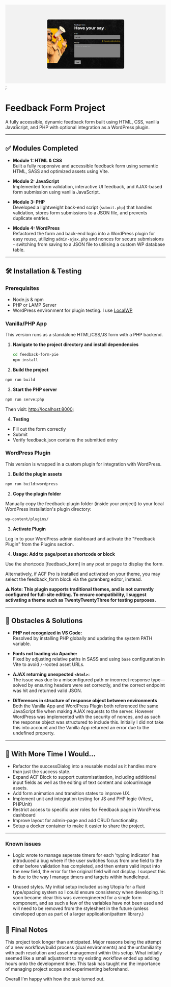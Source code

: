 

![Project Preview](./screenshot.png);

# Feedback Form Project

A fully accessible, dynamic feedback form built using HTML, CSS, vanilla JavaScript, and PHP with optional integration as a WordPress plugin.

---

## ✅ Modules Completed

- **Module 1: HTML & CSS**  
  Built a fully responsive and accessible feedback form using semantic HTML, SASS and optimized assets using Vite.

- **Module 2: JavaScript**  
  Implemented form validation, interactive UI feedback, and AJAX-based form submission using vanilla JavaScript.

- **Module 3: PHP**  
  Developed a lightweight back-end script (`submit.php`) that handles validation, stores form submissions to a JSON file, and prevents duplicate entries.

- **Module 4: WordPress**  
  Refactored the form and back-end logic into a WordPress plugin for easy reuse, utilizing `admin-ajax.php` and nonces for secure submissions - switching from saving to a JSON file to utilising a custom WP database table.

---

## 🛠 Installation & Testing

### Prerequisites

- Node.js & npm
- PHP or LAMP Server 
- WordPress environment for plugin testing. I use [LocalWP](https://localwp.com/)


### Vanilla/PHP App

This version runs as a standalone HTML/CSS/JS form with a PHP backend.

1. **Navigate to the project directory and install dependencies**
   ```bash
   cd feedback-form-pie
   npm install
   ```

2. **Build the project**
```bash
npm run build
```


3. **Start the PHP server**
```bash
npm run serve:php
```
Then visit: [http://localhost:8000](http://localhost:8000);


4. **Testing**

- Fill out the form correctly 
- Submit
- Verify feedback.json contains the submitted entry


### WordPress Plugin

This version is wrapped in a custom plugin for integration with WordPress.


1. **Build the plugin assets**
```bash
npm run build:wordpress
```


2. **Copy the plugin folder**

Manually copy the feedback-plugin folder (inside your project) to your local WordPress installation's plugin directory:

```bash
wp-content/plugins/
```

3. **Activate Plugin**

Log in to your WordPress admin dashboard and activate the "Feedback Plugin" from the Plugins section.


4. **Usage: Add to page/post as shortcode or block**

Use the shortcode [feedback_form] in any post or page to display the form.

Alternatively, if ACF Pro is installed and activated on your theme, you may select the feedback_form block via the gutenberg editor, instead.


**⚠️ Note: This plugin supports traditional themes, and is not currently configured for full-site editing. To ensure compatibility, I suggest activating a theme such as TwentyTwentyThree for testing purposes.**

---

## 🧠 Obstacles & Solutions

- **PHP not recognized in VS Code:**  
  Resolved by installing PHP globally and updating the system PATH variable. 
  
- **Fonts not loading via Apache:**  
  Fixed by adjusting relative paths in SASS and using `base` configuration in Vite to avoid `/`-rooted asset URLs.

- **AJAX returning unexpected `<html>`:**  
  The issue was due to a misconfigured path or incorrect response type—solved by ensuring headers were set correctly, and the correct endpoint was hit and returned valid JSON.

- **Differences in structure of response object between environments**  
  Both the Vanilla App and WordPress Plugin both referenced the same JavaScript file when making AJAX requests to the server. However WordPress was implemented with the security of nonces, and as such the response object was structured to include this. Initially I did not take this into account and the Vanilla App returned an error due to the undefined property. 


---

## 🔧 With More Time I Would...

- Refactor the successDialog into a reusable modal as it handles more than just the success state.
- Expand ACF Block to support customisatisation, including additional input fields as well as the editing of text content and colour/image assets.
- Add form animation and transition states to improve UX.
- Implement unit and integration testing for JS and PHP logic (Vitest, PHPUnit)
- Restrict access to specific user roles for Feedback page in WordPress dashboard
- Improve layout for admin-page and add CRUD functionality.
- Setup a docker container to make it easier to share the project.
---



### Known issues
- Logic wrote to manage seperate timers for each 'typing indicator' has introduced a bug where if the user switches focus from one field to the other before validation has completed, and then enters valid input into the new field, the error for the original field will not display. I suspect this is due to the way I manage timers and targets within handleInput.

- Unused styles. My initial setup included using Utopia for a fluid type/spacing system so I could ensure consistency when developing. It soon became clear this was overengineered for a single form component, and as such a few of the variables have not been used and will need to be removed from the stylesheet in the future (unless developed upon as part of a larger application/pattern library.)


## 📣 Final Notes

This project took longer than anticipated. Major reasons being the attempt of a new workflow/build process (dual environments) and the unfamiliarity with path resolution and asset management within this setup. What initially seemed like a small adjustment to my existing workflow ended up adding hours onto the development time. This task has taught me the importance of managing project scope and experimenting beforehand.

Overall I'm happy with how the task turned out.


